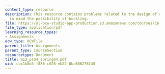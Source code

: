 ```yaml
---
content_type: resource
description: This resource contains problems related to the design of a truss keeping
  in mind the possibility of buckling.
file: https://ol-ocw-studio-app-production.s3.amazonaws.com/courses/16-01-unified-engineering-i-ii-iii-iv-fall-2005-spring-2006/cbc1b8d3f886c026eb228ba656276145_m13_ps04_spring04.pdf
file_type: application/pdf
learning_resource_types:
- Assignments
ocw_type: OCWFile
parent_title: Assignments
parent_type: CourseSection
resourcetype: Document
title: m13_ps04_spring04.pdf
uid: cbc1b8d3-f886-c026-eb22-8ba656276145
---
```

